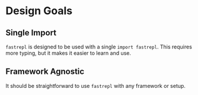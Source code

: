 # Design Goals

## Single Import
`fastrepl` is designed to be used with a single `import fastrepl`. This requires more typing, but it makes it easier to learn and use.

## Framework Agnostic
It should be straightforward to use `fastrepl` with any framework or setup.
